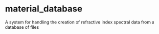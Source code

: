 # material_database
A system for handling the creation of refractive index spectral data from a database of files
